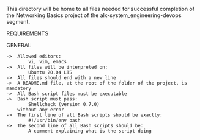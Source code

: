 This directory will be home to all files needed for successful completion of the Networking Basics project of the alx-system_engineering-devops segment.


REQUIREMENTS

GENERAL

	->	Allowed editors:
			vi, vim, emacs
	->	All files will be interpreted on:
			Ubuntu 20.04 LTS
	->	All files should end with a new line
	->	A README.md file, at the root of the folder of the project, is mandatory
	->	All Bash script files must be executable
	->	Bash script must pass:
			Shellcheck (version 0.7.0)
		without any error
	->	The first line of all Bash scripts should be exactly:
			#!/usr/bin/env bash
	->	The second line of all Bash scripts should be:
			A comment explaining what is the script doing
